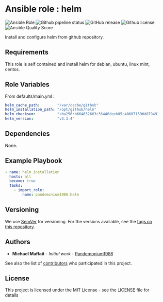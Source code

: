# Ansible role : helm

![Ansible Role](https://img.shields.io/ansible/role/51080?logo=ansible)
![Github pipeline status](https://github.com/Pandemonium1986/ansible-role-helm/workflows/Molecule:%20Github%20actions%20pipeline/badge.svg)
![GitHub release](https://img.shields.io/github/release/Pandemonium1986/ansible-role-helm.svg?logo=github)
![Github license](https://img.shields.io/github/license/Pandemonium1986/ansible-role-helm.svg?logo=github)
![Ansible Quality Score](https://img.shields.io/ansible/quality/51080?logo=ansible)

Install and configure helm from github repository.

## Requirements

This role is self contained and install helm for debian, ubuntu, linux mint, centos.

## Role Variables

From defaults/main.yml :

```yaml
helm_cache_path:        "/var/cache/github"
helm_installation_path: "/opt/github/helm"
helm_checksum:          "sha256:b664632683c36446deeb85c406871590d879491e3de18978b426769e43a1e82c"
helm_version:           "v3.3.4"
```

## Dependencies

None.

## Example Playbook

```yaml
- name: helm installation
  hosts: all
  become: true
  tasks:
    - import_role:
        name: pandemonium1986.helm
```

## Versioning

We use [SemVer](http://semver.org/) for versioning. For the versions available, see the [tags on this repository](https://github.com/Pandemonium1986/ansible-role-helm/tags).

## Authors

-   **Michael Maffait** - _Initial work_ - [Pandemonium1986](https://github.com/Pandemonium1986)

See also the list of [contributors](https://github.com/your/project/contributors) who participated in this project.

## License

This project is licensed under the MIT License - see the [LICENSE](./LICENSE) file for details
